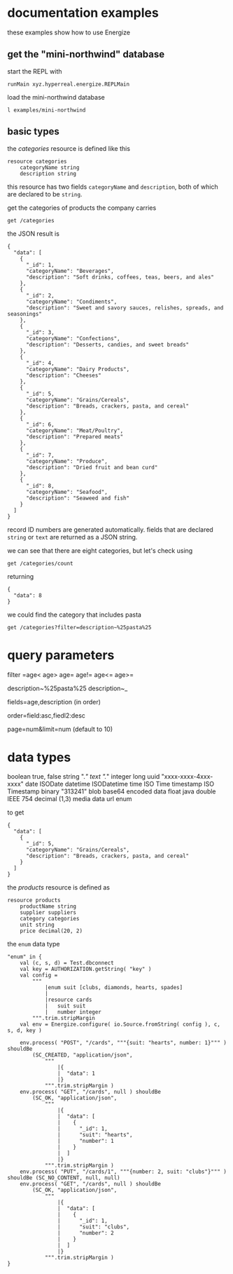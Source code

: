 documentation examples
======================

these examples show how to use Energize

get the "mini-northwind" database
---------------------------------

start the REPL with

	runMain xyz.hyperreal.energize.REPLMain
	
load the mini-northwind database

	l examples/mini-northwind
	
basic types
-----------

the *categories* resource is defined like this

    resource categories
        categoryName string
        description string

this resource has two fields `categoryName` and `description`, both of which are declared to be `string`.

get the categories of products the company carries

	get /categories
	
the JSON result is

	{
      "data": [
        {
          "_id": 1,
          "categoryName": "Beverages",
          "description": "Soft drinks, coffees, teas, beers, and ales"
        },
        {
          "_id": 2,
          "categoryName": "Condiments",
          "description": "Sweet and savory sauces, relishes, spreads, and seasonings"
        },
        {
          "_id": 3,
          "categoryName": "Confections",
          "description": "Desserts, candies, and sweet breads"
        },
        {
          "_id": 4,
          "categoryName": "Dairy Products",
          "description": "Cheeses"
        },
        {
          "_id": 5,
          "categoryName": "Grains/Cereals",
          "description": "Breads, crackers, pasta, and cereal"
        },
        {
          "_id": 6,
          "categoryName": "Meat/Poultry",
          "description": "Prepared meats"
        },
        {
          "_id": 7,
          "categoryName": "Produce",
          "description": "Dried fruit and bean curd"
        },
        {
          "_id": 8,
          "categoryName": "Seafood",
          "description": "Seaweed and fish"
        }
      ]
    }
    
record ID numbers are generated automatically. fields that are declared `string` or `text` are returned as a JSON string.

we can see that there are eight categories, but let's check using

	get /categories/count
	
returning

	{
	  "data": 8
	}

we could find the category that includes pasta

	get /categories?filter=description~%25pasta%25

# query parameters

filter =age<
        age>
        age=
        age!=
        age<=
        age>=

description~%25pasta%25
description~_

fields=age,description
(in order)

order=field:asc,fiedl2:desc

page=num&limit=num (default to 10)

# data types

boolean true, false
string ".*"
text ".*"
integer
long
uuid "xxxx-xxxx-4xxx-xxxx"
date ISODate
datetime ISODatetime
time ISO Time
timestamp ISO Timestamp
binary "313241"
blob  base64 encoded data
float java double IEEE 754
decimal (1,3)
media data url
enum

to get

    {
      "data": [
        {
          "_id": 5,
          "categoryName": "Grains/Cereals",
          "description": "Breads, crackers, pasta, and cereal"
        }
      ]
    }
    
the *products* resource is defined as

	resource products
        productName string
        supplier suppliers
        category categories
        unit string
        price decimal(20, 2)

the `enum` data type

    "enum" in {
        val (c, s, d) = Test.dbconnect
        val key = AUTHORIZATION.getString( "key" )
        val config =
            """
                |enum suit [clubs, diamonds, hearts, spades]
                |
                |resource cards
                |	suit suit
                |	number integer
            """.trim.stripMargin
        val env = Energize.configure( io.Source.fromString( config ), c, s, d, key )

        env.process( "POST", "/cards", """{suit: "hearts", number: 1}""" ) shouldBe
            (SC_CREATED, "application/json",
                """
                    |{
                    |  "data": 1
                    |}
                """.trim.stripMargin )
        env.process( "GET", "/cards", null ) shouldBe
            (SC_OK, "application/json",
                """
                    |{
                    |  "data": [
                    |    {
                    |      "_id": 1,
                    |      "suit": "hearts",
                    |      "number": 1
                    |    }
                    |  ]
                    |}
                """.trim.stripMargin )
        env.process( "PUT", "/cards/1", """{number: 2, suit: "clubs"}""" ) shouldBe (SC_NO_CONTENT, null, null)
        env.process( "GET", "/cards", null ) shouldBe
            (SC_OK, "application/json",
                """
                    |{
                    |  "data": [
                    |    {
                    |      "_id": 1,
                    |      "suit": "clubs",
                    |      "number": 2
                    |    }
                    |  ]
                    |}
                """.trim.stripMargin )
    }
